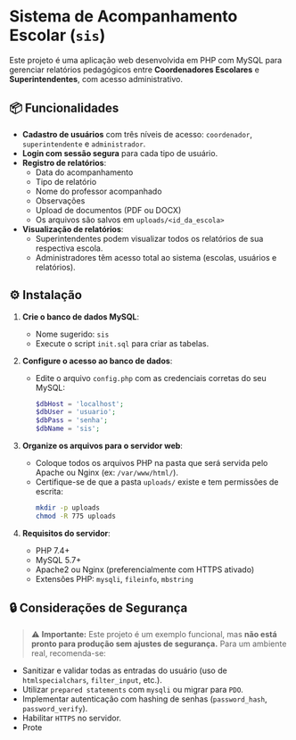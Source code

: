 # Sistema de Acompanhamento Escolar (`sis`)

Este projeto é uma aplicação web desenvolvida em PHP com MySQL para gerenciar relatórios pedagógicos entre **Coordenadores Escolares** e **Superintendentes**, com acesso administrativo.

## 📦 Funcionalidades

- **Cadastro de usuários** com três níveis de acesso: `coordenador`, `superintendente` e `administrador`.
- **Login com sessão segura** para cada tipo de usuário.
- **Registro de relatórios**:
  - Data do acompanhamento
  - Tipo de relatório
  - Nome do professor acompanhado
  - Observações
  - Upload de documentos (PDF ou DOCX)
  - Os arquivos são salvos em `uploads/<id_da_escola>`
- **Visualização de relatórios**:
  - Superintendentes podem visualizar todos os relatórios de sua respectiva escola.
  - Administradores têm acesso total ao sistema (escolas, usuários e relatórios).

## ⚙️ Instalação

1. **Crie o banco de dados MySQL**:
   - Nome sugerido: `sis`
   - Execute o script `init.sql` para criar as tabelas.

2. **Configure o acesso ao banco de dados**:
   - Edite o arquivo `config.php` com as credenciais corretas do seu MySQL:
     ```php
     $dbHost = 'localhost';
     $dbUser = 'usuario';
     $dbPass = 'senha';
     $dbName = 'sis';
     ```

3. **Organize os arquivos para o servidor web**:
   - Coloque todos os arquivos PHP na pasta que será servida pelo Apache ou Nginx (ex: `/var/www/html/`).
   - Certifique-se de que a pasta `uploads/` existe e tem permissões de escrita:
     ```bash
     mkdir -p uploads
     chmod -R 775 uploads
     ```

4. **Requisitos do servidor**:
   - PHP 7.4+
   - MySQL 5.7+
   - Apache2 ou Nginx (preferencialmente com HTTPS ativado)
   - Extensões PHP: `mysqli`, `fileinfo`, `mbstring`

## 🔒 Considerações de Segurança

> ⚠️ **Importante:** Este projeto é um exemplo funcional, mas **não está pronto para produção sem ajustes de segurança.** Para um ambiente real, recomenda-se:

- Sanitizar e validar todas as entradas do usuário (uso de `htmlspecialchars`, `filter_input`, etc.).
- Utilizar `prepared statements` com `mysqli` ou migrar para `PDO`.
- Implementar autenticação com hashing de senhas (`password_hash`, `password_verify`).
- Habilitar `HTTPS` no servidor.
- Prote
